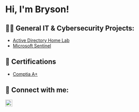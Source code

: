 <h1>Hi, I'm Bryson!

<h2>👨‍💻 General IT & Cybersecurity Projects:</h2>


  - [Active Directory Home Lab](https://github.com/bjones-01/ActiveDirectoryLab)
  - [Microsoft Sentinel](https://github.com/joshmadakor1/Algorithms-Practice)



<h2>📄 Certifications</h2>

- [Comptia A+](https://www.youtube.com/watch?v=a83ASGn_V_s)



<h2> 🤳 Connect with me:</h2>


[<img align="left" alt="BrysonJones | LinkedIn" width="22px" src="https://cdn.jsdelivr.net/npm/simple-icons@v3/icons/linkedin.svg" />][linkedin]



[linkedin]: https://www.linkedin.com/in/brysjones/

<!--
**joshmadakor1/joshmadakor1** is a ✨ _special_ ✨ repository because its `README.md` (this file) appears on your GitHub profile.

Here are some ideas to get you started:

- 🔭 I’m currently working on ...
- 🌱 I’m currently learning ...
- 👯 I’m looking to collaborate on ...
- 🤔 I’m looking for help with ...
- 💬 Ask me about ...
- 📫 How to reach me: ...
- 😄 Pronouns: ...
- ⚡ Fun fact: ...
-->
